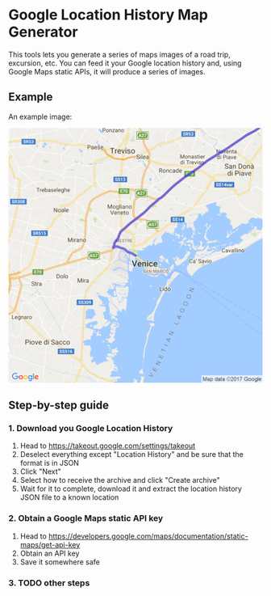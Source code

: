 # Google Location History Map Generator
This tools lets you generate a series of maps images of a road trip, excursion, etc. You can feed it your Google location history and, using Google Maps static APIs, it will produce a series of images.

## Example
An example image:

![Example](https://raw.githubusercontent.com/MMauro94/glhmg/master/exampleMap.png)

## Step-by-step guide

### 1. Download you Google Location History 
1. Head to https://takeout.google.com/settings/takeout
2. Deselect everything except "Location History" and be sure that the format is in JSON
3. Click "Next"
4. Select how to receive the archive and click "Create archive"
5. Wait for it to complete, download it and extract the location history JSON file to a known location

### 2. Obtain a Google Maps static API key
1. Head to https://developers.google.com/maps/documentation/static-maps/get-api-key
2. Obtain an API key
3. Save it somewhere safe

### 3. TODO other steps
